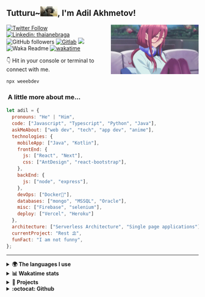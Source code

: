 <h2>Tutturu~<img src="img/tuturu.gif" width="45" alt="">, I'm Adil Akhmetov! <img src="img/miku-dance.gif" width="50" alt=""></h2>
<img align='right' src="img/miku.gif" width="230" alt="">
<a href="https://sdu.edu.kz/"><img src="img/sdu-ahegao.svg" align="right" width="100" alt=""></a>
</em></p>

[![Twitter Follow](https://img.shields.io/twitter/follow/weeebdev?label=Follow)](https://twitter.com/intent/follow?screen_name=weeebdev)
[![Linkedin: thaianebraga](https://img.shields.io/badge/-adildev-blue?style=flat-square&logo=Linkedin&logoColor=white&link=https://www.linkedin.com/in/adildev/)](https://www.linkedin.com/in/adildev/)
![GitHub followers](https://img.shields.io/github/followers/weeebdev?label=Follow&style=flat-square)
[![Gitlab](https://img.shields.io/badge/Gitlab-weeebdev-orange?style=flat-square&logo=gitlab)](https://gitlab.com/weeebdev)
![](https://visitor-badge.glitch.me/badge?page_id=weeebdev.weeebdev)
![Waka Readme](https://github.com/weeebdev/weeebdev/workflows/Waka%20Readme/badge.svg)
[![wakatime](https://wakatime.com/badge/user/1fb6390f-222e-4088-8de8-840ef1443858.svg)](https://wakatime.com/@1fb6390f-222e-4088-8de8-840ef1443858)
<!-- [![Leetcode badge](https://leetcode-badge.chyroc.cn/?name=user3449f)](https://leetcode.com/user3449f/) -->

👇 Hit in your console or terminal to connect with me.

```bash
npx weeebdev
```

### <img src="https://media.giphy.com/media/VgCDAzcKvsR6OM0uWg/giphy.gif" width="50" alt=""> A little more about me...

```javascript
let adil = {
  pronouns: "He" | "Him",
  code: ["Javascript", "Typescript", "Python", "Java"],
  askMeAbout: ["web dev", "tech", "app dev", "anime"],
  technologies: {
    mobileApp: ["Java", "Kotlin"],
    frontEnd: {
      js: ["React", "Next"],
      css: ["AntDesign", "react-bootstrap"],
    },
    backEnd: {
      js: ["node", "express"],
    },
    devOps: ["Docker🐳"],
    databases: ["mongo", "MSSQL", "Oracle"],
    misc: ["Firebase", "selenium"],
    deploy: ["Vercel", "Heroku"]
  },
  architecture: ["Serverless Architecture", "Single page applications"],
  currentProject: "Rest ⛱",
  funFact: "I am not funny",
};
```

---

<details>
  <summary><b>🌍 The languages I use</b></summary>
  <hr>
  
  
| ⏰ Past month | ⌛️ Past Year |
|---|---|
| <a href="https://wakatime.com/@adildev"><img src="https://wakatime.com/share/@adilDev/4ebe423a-b427-4031-b073-d221b9528df7.svg" height="300px"></a> | <a href="https://wakatime.com/@adildev"><img src="https://wakatime.com/share/@adilDev/1b4a30f1-9a7f-47fe-b8d2-0fc90f37fcd3.svg" height="300px"></a> |
</details>

<details>
<summary><b>📊 Wakatime stats</b><br></summary>
<div>
<hr/>

<!--START_SECTION:waka-->
![Code Time](http://img.shields.io/badge/Code%20Time-4%2C682%20hrs%2020%20mins-blue)

![Profile Views](http://img.shields.io/badge/Profile%20Views-2-blue)

![Lines of code](https://img.shields.io/badge/From%20Hello%20World%20I%27ve%20Written-9.1%20million%20lines%20of%20code-blue)

**🐱 My GitHub Data** 

> 📦 572.3 kB Used in GitHub's Storage 
 > 
> 🏆 1,062 Contributions in the Year 2024
 > 
> 💼 Opted to Hire
 > 
> 📜 63 Public Repositories 
 > 
> 🔑 15 Private Repositories 
 > 
**I'm an Early 🐤** 

```text
🌞 Morning                408 commits         █░░░░░░░░░░░░░░░░░░░░░░░░   04.99 % 
🌆 Daytime                3883 commits        ████████████░░░░░░░░░░░░░   47.46 % 
🌃 Evening                3195 commits        ██████████░░░░░░░░░░░░░░░   39.05 % 
🌙 Night                  695 commits         ██░░░░░░░░░░░░░░░░░░░░░░░   08.50 % 
```
📅 **I'm Most Productive on Tuesday** 

```text
Monday                   986 commits         ███░░░░░░░░░░░░░░░░░░░░░░   12.05 % 
Tuesday                  2084 commits        ██████░░░░░░░░░░░░░░░░░░░   25.47 % 
Wednesday                961 commits         ███░░░░░░░░░░░░░░░░░░░░░░   11.75 % 
Thursday                 1099 commits        ███░░░░░░░░░░░░░░░░░░░░░░   13.43 % 
Friday                   453 commits         █░░░░░░░░░░░░░░░░░░░░░░░░   05.54 % 
Saturday                 864 commits         ███░░░░░░░░░░░░░░░░░░░░░░   10.56 % 
Sunday                   1734 commits        █████░░░░░░░░░░░░░░░░░░░░   21.20 % 
```


📊 **This Week I Spent My Time On** 

```text
🕑︎ Time Zone: Asia/Almaty

💬 Programming Languages: 
Other                    24 hrs 59 mins      █████████████████████░░░░   82.17 % 
Lua                      2 hrs 39 mins       ██░░░░░░░░░░░░░░░░░░░░░░░   08.72 % 
Python                   51 mins             █░░░░░░░░░░░░░░░░░░░░░░░░   02.81 % 
C++                      38 mins             █░░░░░░░░░░░░░░░░░░░░░░░░   02.09 % 
Markdown                 21 mins             ░░░░░░░░░░░░░░░░░░░░░░░░░   01.15 % 

🔥 Editors: 
Chrome                   18 hrs 39 mins      ███████████████░░░░░░░░░░   61.31 % 
Neovim                   4 hrs 50 mins       ████░░░░░░░░░░░░░░░░░░░░░   15.92 % 
TablePlus                3 hrs 56 mins       ███░░░░░░░░░░░░░░░░░░░░░░   12.98 % 
fish                     2 hrs 21 mins       ██░░░░░░░░░░░░░░░░░░░░░░░   07.76 % 
Obsidian                 21 mins             ░░░░░░░░░░░░░░░░░░░░░░░░░   01.15 % 

🐱‍💻 Projects: 
Unknown Project          8 hrs 22 mins       ███████░░░░░░░░░░░░░░░░░░   27.54 % 
Terminal                 7 hrs 52 mins       ██████░░░░░░░░░░░░░░░░░░░   25.90 % 
TablePlus                3 hrs 7 mins        ███░░░░░░░░░░░░░░░░░░░░░░   10.28 % 
SketchyBar               2 hrs 56 mins       ██░░░░░░░░░░░░░░░░░░░░░░░   09.69 % 
Writing                  1 hr 54 mins        ██░░░░░░░░░░░░░░░░░░░░░░░   06.29 % 

💻 Operating System: 
Mac                      30 hrs 25 mins      █████████████████████████   100.00 % 
```

**I Mostly Code in Jupyter Notebook** 

```text
HTML                     9 repos             ██░░░░░░░░░░░░░░░░░░░░░░░   09.18 % 
Python                   5 repos             █░░░░░░░░░░░░░░░░░░░░░░░░   05.10 % 
Typst                    2 repos             █░░░░░░░░░░░░░░░░░░░░░░░░   02.04 % 
Lua                      2 repos             █░░░░░░░░░░░░░░░░░░░░░░░░   02.04 % 
C++                      1 repo              ░░░░░░░░░░░░░░░░░░░░░░░░░   01.02 % 
```



**Timeline**

![Lines of Code chart](https://raw.githubusercontent.com/weeebdev/weeebdev/master/assets/bar_graph.png)


 Last Updated on 16/07/2024 01:28:57 UTC
<!--END_SECTION:waka-->
</div>
</details>

<details>
<summary><b>🧾 Projects</b></summary>
<hr>

|Project|Status|
|---|---|
|[![ReadMe Card](https://github-readme-stats.vercel.app/api/pin/?username=weeebdev&repo=waifu.pics&theme=dracula)](https://github.com/weeebdev/waifu.pics)|[![time tracker](https://wakatime.com/badge/github/weeebdev/waifu.pics.svg)](https://wakatime.com/badge/github/weeebdev/waifu.pics)|
|[![ReadMe Card](https://github-readme-stats.vercel.app/api/pin/?username=mentor-ship&repo=mentorship&theme=dracula)](https://github.com/Mentor-ship/Mentorship)|[![time tracker](https://wakatime.com/badge/github/Mentor-ship/Mentorship.svg)](https://wakatime.com/badge/github/Mentor-ship/Mentorship)|
|[![ReadMe Card](https://github-readme-stats.vercel.app/api/pin/?username=masters-and-Abu&repo=tolqyn&theme=dracula)](https://github.com/Masters-and-Abu/Tolqyn)|[![time tracker](https://wakatime.com/badge/github/Masters-and-Abu/Tolqyn.svg)](https://wakatime.com/badge/github/Masters-and-Abu/Tolqyn)|
|[![ReadMe Card](https://github-readme-stats.vercel.app/api/pin/?username=dracula&repo=unigram&theme=dracula)](https://github.com/dracula/unigram)||

</details>

<details>
  <summary><b>:octocat: Github</b></summary>
  <hr>
  <a href="https://sourcekarma.vercel.app/weeebdev"><img src="https://sourcekarma-og.vercel.app/api/weeebdev/github" alt="" align="left"/></a>
  <img src="https://github-readme-stats.vercel.app/api?username=weeebdev&show_icons=true&theme=dracula&hide_title=true&hide_rank=true&count_private=true" align="right"/>
</details>
<div align="center">
  <kbd>
    <img src="https://waifu.now.sh/sfw/hug" alt="">
  </kbd>
</div>
